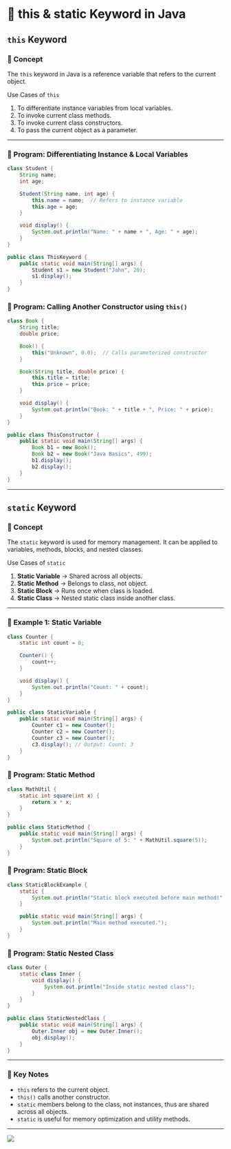 # 🚀 this & static Keyword in Java

## `this` Keyword

### 📘 Concept

The `this` keyword in Java is a reference variable that refers to the current object.

Use Cases of `this`
1. To differentiate instance variables from local variables.
2. To invoke current class methods.
3. To invoke current class constructors.
4. To pass the current object as a parameter.

---

### 📝 Program: Differentiating Instance & Local Variables
```java
class Student {
    String name;
    int age;

    Student(String name, int age) {
        this.name = name;  // Refers to instance variable
        this.age = age;
    }

    void display() {
        System.out.println("Name: " + name + ", Age: " + age);
    }
}

public class ThisKeyword {
    public static void main(String[] args) {
        Student s1 = new Student("John", 20);
        s1.display();
    }
}
```

### 📝 Program: Calling Another Constructor using `this()`
```java
class Book {
    String title;
    double price;

    Book() {
        this("Unknown", 0.0);  // Calls parameterized constructor
    }

    Book(String title, double price) {
        this.title = title;
        this.price = price;
    }

    void display() {
        System.out.println("Book: " + title + ", Price: " + price);
    }
}

public class ThisConstructor {
    public static void main(String[] args) {
        Book b1 = new Book();
        Book b2 = new Book("Java Basics", 499);
        b1.display();
        b2.display();
    }
}
```
---

## `static` Keyword

### 📘 Concept

The `static` keyword is used for memory management. It can be applied to variables, methods, blocks, and nested classes.

Use Cases of `static`
1. **Static Variable** → Shared across all objects.
2. **Static Method** → Belongs to class, not object.
3. **Static Block** → Runs once when class is loaded.
4. **Static Class** → Nested static class inside another class.

---

### 📝 Example 1: Static Variable
```java
class Counter {
    static int count = 0;

    Counter() {
        count++;
    }

    void display() {
        System.out.println("Count: " + count);
    }
}

public class StaticVariable {
    public static void main(String[] args) {
        Counter c1 = new Counter();
        Counter c2 = new Counter();
        Counter c3 = new Counter();
        c3.display(); // Output: Count: 3
    }
}
```

### 📝 Program: Static Method
```java
class MathUtil {
    static int square(int x) {
        return x * x;
    }
}

public class StaticMethod {
    public static void main(String[] args) {
        System.out.println("Square of 5: " + MathUtil.square(5));
    }
}
```

### 📝 Program: Static Block
```java
class StaticBlockExample {
    static {
        System.out.println("Static block executed before main method!");
    }

    public static void main(String[] args) {
        System.out.println("Main method executed.");
    }
}
```

### 📝 Program: Static Nested Class
```java
class Outer {
    static class Inner {
        void display() {
            System.out.println("Inside static nested class");
        }
    }
}

public class StaticNestedClass {
    public static void main(String[] args) {
        Outer.Inner obj = new Outer.Inner();
        obj.display();
    }
}
```

---

### 📌 Key Notes

- `this` refers to the current object.
- `this()` calls another constructor.
- `static` members belong to the class, not instances, thus are shared across all objects.
- `static` is useful for memory optimization and utility methods.

---

[![](https://img.shields.io/badge/Go_Back-🔙-d6cadd?style=for-the-badge&labelColor=d6cadd)](../../../../../../TABLE_CONTENT_README.md)

